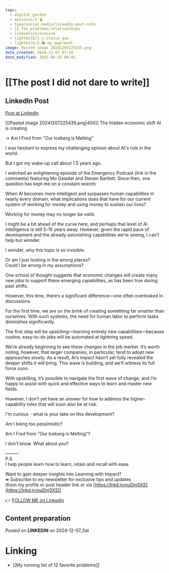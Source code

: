```yaml
---
tags:
  - digital_garden
  - epstatus/2-🪴
  - type/social-media/linkedIn-post-note
  - 12_fav_problems/relationships
  - linkedin/processed
  - lightbulb/1-🔴-status_quo
  - lightbulb/3-🟠-my_approach
image: Pasted image 20241207225435.png
date_created: 2024-12-07 07:10
date_modified: 2025-06-25 00:01
---
```

# [[The post I did not dare to write]]

## LinkedIn Post

[Post at LinkedIn](https://www.linkedin.com/posts/sebastiankamilli_the-hidden-economic-shift-ai-is-creating-activity-7271055938969600000-DS8T?utm_source=share&utm_medium=member_desktop)

![[Pasted image 20241207225435.png|400]]
The hidden economic shift AI is creating  
  
→ Am I Fred from "Our Iceberg is Melting"  
  
I was hesitant to express my challenging opinion about AI's role in the world.  
  
But I got my wake-up call about 1.5 years ago.  
  
I watched an enlightening episode of the Emergency Podcast (link in the comments) featuring Mo Gawdat and Steven Bartlett. Since then, one question has kept me on a constant search:  
  
When AI becomes more intelligent and surpasses human capabilities in nearly every domain, what implications does that have for our current system of working for money and using money to sustain our lives?  

Working for money may no longer be valid.  

I might be a bit ahead of the curve here, and perhaps that level of AI intelligence is still 5–15 years away. However, given the rapid pace of development and the already astonishing capabilities we’re seeing, I can’t help but wonder.  
  
I wonder, why this topic is so invisible.  
  
Or am I just looking in the wrong places?  
Could I be wrong in my assumptions?  
  
One school of thought suggests that economic changes will create many new jobs to support these emerging capabilities, as has been true during past shifts.  

However, this time, there’s a significant difference—one often overlooked in discussions.  
  
For the first time, we are on the brink of creating something far smarter than ourselves. With such systems, the need for human labor to perform tasks diminishes significantly.  
  
The first step will be upskilling—learning entirely new capabilities—because routine, easy-to-do jobs will be automated at lightning speed.  
  
We’re already beginning to see these changes in the job market. It’s worth noting, however, that larger companies, in particular, tend to adopt new approaches slowly. As a result, AI’s impact hasn’t yet fully revealed the deeper shifts it will bring. This wave is building, and we’ll witness its full force soon.  
  
With upskilling, it’s possible to navigate the first wave of change, and I’m happy to assist with quick and effective ways to learn and master new fields.  
  
However, I don’t yet have an answer for how to address the higher-capability roles that will soon also be at risk.  
  
I'm curious - what is your take on this development?  
  
Am I being too pessimistic?  
  
Am I Fred from "Our Iceberg is Melting"?  
  
I don't know. What about you?  

———  
P.S.  
I help people learn how to learn, retain and recall with ease  
  
Want to gain deeper insights into Learning with Impact?  
➠ Subscribe to my newsletter for exclusive tips and updates  
(from my profile or post header link or via [https://lnkd.in/euDnjSXS](https://lnkd.in/euDnjSXS))

👉 [FOLLOW ME on LinkedIn](https://www.linkedin.com/comm/mynetwork/discovery-see-all?usecase=PEOPLE_FOLLOWS&followMember=sebastiankamilli)

## Content preparation

Posted on **LINKEDIN** on 2024-12-07_Sat

# Linking

+ [[My running list of 12 favorite problems]]